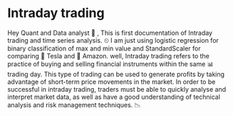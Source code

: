 # Intraday trading

Hey Quant and Data analyst 👋 , This is first documentation of Intraday trading and time series analysis. ⏲ I am just using logistic regression for binary classification of max and min value and StandardScaler for comparing 🚗 Tesla and 🎁 Amazon. well, Intraday trading refers to the practice of buying and selling financial instruments within the same 📊 trading day. This type of trading can be used to generate profits by taking advantage of short-term price movements in the market. In order to be successful in intraday trading, traders must be able to quickly analyse and interpret market data, as well as have a good understanding of technical analysis and risk management techniques. 📉
